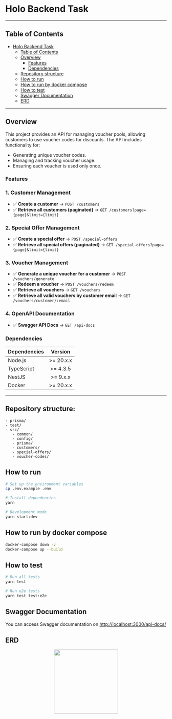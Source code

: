 # Holo Backend Task

---

## Table of Contents

- [Holo Backend Task](#holo-backend-task)
  - [Table of Contents](#table-of-contents)
  - [Overview](#overview)
    - [Features](#features)
    - [Dependencies](#dependencies)
  - [Repository structure](#repository-structure)
  - [How to run](#how-to-run)
  - [How to run by docker compose](#how-to-run-by-docker-compose)
  - [How to test](#how-to-test)
  - [Swagger Documentation](#swagger-documentation)
  - [ERD](#erd)

---

## Overview

This project provides an API for managing voucher pools, allowing customers to use voucher codes for discounts. The API includes functionality for:

- Generating unique voucher codes.
- Managing and tracking voucher usage.
- Ensuring each voucher is used only once.

### Features

### **1. Customer Management**

- ✅ **Create a customer** → `POST /customers`
- ✅ **Retrieve all customers (paginated)** → `GET /customers?page={page}&limit={limit}`

### **2. Special Offer Management**

- ✅ **Create a special offer** → `POST /special-offers`
- ✅ **Retrieve all special offers (paginated)** → `GET /special-offers?page={page}&limit={limit}`

### **3. Voucher Management**

- ✅ **Generate a unique voucher for a customer** → `POST /vouchers/generate`
- ✅ **Redeem a voucher** → `POST /vouchers/redeem`
- ✅ **Retrieve all vouchers** → `GET /vouchers`
- ✅ **Retrieve all valid vouchers by customer email** → `GET /vouchers/customer/:email`

### **4. OpenAPI Documentation**

- ✅ **Swagger API Docs** → `GET /api-docs`

### Dependencies

| Dependencies |  Version  |
| :----------- | :-------: |
| Node.js      | >= 20.x.x |
| TypeScript   | >= 4.3.5  |
| NestJS       | >= 9.x.x  |
| Docker       | >= 20.x.x |

---

## Repository structure:

```
- prisma/
- test/
- src/
   - common/
   - config/
   - prisma/
   - customers/
   - special-offers/
   - voucher-codes/
```

## How to run

```bash
# Set up the environment variables
cp .env.example .env

# Install dependencies
yarn

# Development mode
yarn start:dev
```

## How to run by docker compose

```bash
docker-compose down -v
docker-compose up --build
```

## How to test

```bash
# Run all tests
yarn test

# Run e2e tests
yarn test test:e2e
```

## Swagger Documentation

You can access Swagger documentation on [http://localhost:3000/api-docs/](http://localhost:3000/api-docs/)

## ERD

<p align="center">
  <img src="https://github.com/user-attachments/assets/4ce97947-68ed-4332-8c3c-8fafeef464cd" width="200">
</p>
